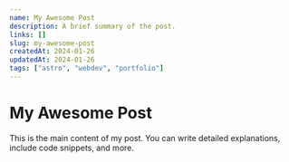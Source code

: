 ```yaml
---
name: My Awesome Post
description: A brief summary of the post.
links: []
slug: my-awesome-post
createdAt: 2024-01-26
updatedAt: 2024-01-26
tags: ["astro", "webdev", "portfolio"]
---
```


# My Awesome Post

This is the main content of my post.
You can write detailed explanations, include code snippets, and more.
